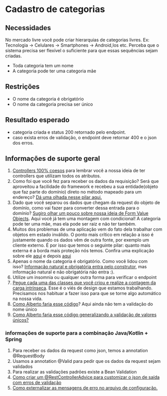 # Cadastro de categorias

## Necessidades

No mercado livre você pode criar hierarquias de categorias livres. Ex: Tecnologia -> Celulares -> Smartphones -> Android,Ios etc. Perceba que o sistema precisa ser flexível o suficiente para que essas sequências sejam criadas.

*   Toda categoria tem um nome
*   A categoria pode ter uma categoria mãe

## Restrições

*   O nome da categoria é obrigatório
*   O nome da categoria precisa ser único

## Resultado esperado

*   categoria criada e status 200 retornado pelo endpoint.
*   caso exista erros de validação, o endpoint deve retornar 400 e o json dos erros.

## Informações de suporte geral

1.  [Controllers 100% coesos](https://drive.google.com/file/d/10f3lT3lB2CEXdyss7ZjeSVzmDkzEU57d/view?usp=sharing) para lembrar você a nossa ideia de ter controllers que utilizam todos os atributos.
2.  Como foi que você fez para receber os dados da requisição? Será que aproveitou a facilidade do framework e recebeu a sua entidade(objeto que faz parte do domínio) direto no método mapeado para um endereço? [Dá uma olhada nesse pilar aqui.](https://drive.google.com/file/d/1SMwN_Dd9MdWI047o5dGJuBdPygbc6giX/view?usp=sharing)
3.  Dado que você separou os dados que chegam da request do objeto de domínio, como vai fazer para converter dessa entrada para o domínio? [Sugiro olhar um pouco sobre nossa ideia de Form Value Objects](https://drive.google.com/file/d/18Mu6IG0CzuDtTjoPsFJWscOxG2LZvv6O/view?usp=sharing). Aqui você já tem uma montagem com condicional! A categoria pode ter uma mãe, mas ela pode ser raiz e não ter também. 
4.  Muitos dos problemas de uma aplicação vem do fato dela trabalhar com objetos em estado inválido. O ponto mais crítico em relação a isso é justamente quando os dados vêm de outra fonte, por exemplo um cliente externo. É por isso que temos o seguinte pilar: quanto mais externa é a borda mais proteção nós temos. Confira uma explicação sobre ele [aqui](https://drive.google.com/file/d/1P_860b6FL8mIj9X8yyQyW4B2YNL2kW5V/view?usp=sharing) e depois [aqui](https://drive.google.com/file/d/1BgjdHCbrPP8ZuTRLi5tn2a7iPepr1sCR/view?usp=sharing)
5.  Apenas o nome da categoria é obrigatório. Como você lidou com isso? [Informação natural e obrigatória entra pelo construtor](https://drive.google.com/file/d/1988eYtK-AqS6FVET1zO04HzjM6egHoKM/view?usp=sharing), mas informação natural e não obrigatória não entra :). 
6.  Utilize um insomnia ou qualquer outra forma para verificar o endpoint
7.  [Pegue cada uma das classes que você criou e realize a contagem da carga intrínseca](https://drive.google.com/file/d/1MwuEjVO9evwVsYK5t5hB0q22uHj7CwSQ/view?usp=sharing). Esse é o viés de design que estamos trabalhando. Precisamos nos habituar a fazer isso para que se torne algo automático na nossa vida.
8.  [Como Alberto faria esse código](https://drive.google.com/file/d/19HA_TZh6yNRQq9qgP8iTLaowqNRQ1yzN/view?usp=sharing)? Aqui ainda não tem a validação do nome único
9.  [Como Alberto faria esse código generalizando a validação de valores únicos?](https://drive.google.com/file/d/1XA3VcTE0WOoZ7HGYZeixQOdmPOhmxblP/view?usp=sharing)

### informações de suporte para a combinação Java/Kotlin + Spring

1.  Para receber os dados da request como json, temos a annotation @RequestBody
2.  Usamos a annotation @Valid para pedir que os dados da request sejam validados
3.  Para realizar as validações padrões existe a Bean Validation
4.  [Como criar um @RestControllerAdvice para customizar o json de saída com erros de validação](https://drive.google.com/file/d/18q7IUF1EmeGrPFAab1CHIXP3COf5KNHd/view?usp=sharing)
5.  [Como externalizar as mensagens de erro no arquivo de configuração.]()